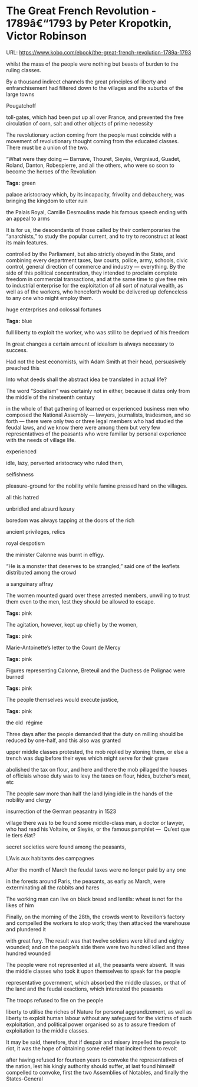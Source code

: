 # The Great French Revolution - 1789â€“1793 by Peter Kropotkin, Victor Robinson
URL: https://www.kobo.com/ebook/the-great-french-revolution-1789a-1793

whilst the mass of the people were nothing but beasts of burden to the ruling classes.


By a thousand indirect channels the great principles of liberty and enfranchisement had filtered down to the villages and the suburbs of the large towns


Pougatchoff


toll-gates, which had been put up all over France, and prevented the free circulation of corn, salt and other objects of prime necessity


The revolutionary action coming from the people must coincide with a movement of revolutionary thought coming from the educated classes. There must be a union of the two.


“What were they doing — Barnave, Thouret, Sieyès, Vergniaud, Guadet, Roland, Danton, Robespierre, and all the others, who were so soon to become the heroes of the Revolution

**Tags:** green


palace aristocracy which, by its incapacity, frivolity and debauchery, was bringing the kingdom to utter ruin


the Palais Royal, Camille Desmoulins made his famous speech ending with an appeal to arms


It is for us, the descendants of those called by their contemporaries the “anarchists,” to study the popular current, and to try to reconstruct at least its main features.


controlled by the Parliament, but also strictly obeyed in the State, and combining every department taxes, law courts, police, army, schools, civic control, general direction of commerce and industry — everything. By the side of this political concentration, they intended to proclaim complete freedom in commercial transactions, and at the same time to give free rein to industrial enterprise for the exploitation of all sort of natural wealth, as well as of the workers, who henceforth would be delivered up defenceless to any one who might employ them.


huge enterprises and colossal fortunes

**Tags:** blue


full liberty to exploit the worker, who was still to be deprived of his freedom


In great changes a certain amount of idealism is always necessary to success.


Had not the best economists, with Adam Smith at their head, persuasively preached this


Into what deeds shall the abstract idea be translated in actual life?


The word “Socialism” was certainly not in either, because it dates only from the middle of the nineteenth century


in the whole of that gathering of learned or experienced business men who composed the National Assembly — lawyers, journalists, tradesmen, and so forth — there were only two or three legal members who had studied the feudal laws, and we know there were among them but very few representatives of the peasants who were familiar by personal experience with the needs of village life.


experienced


idle, lazy, perverted aristocracy who ruled them,


selfishness


pleasure-ground for the nobility while famine pressed hard on the villages.


all this hatred


unbridled and absurd luxury


boredom was always tapping at the doors of the rich


ancient privileges, relics


royal despotism


the minister Calonne was burnt in effigy.


“He is a monster that deserves to be strangled,” said one of the leaflets distributed among the crowd


a sanguinary affray


The women mounted guard over these arrested members, unwilling to trust them even to the men, lest they should be allowed to escape.

**Tags:** pink


The agitation, however, kept up chiefly by the women,

**Tags:** pink


Marie-Antoinette’s letter to the Count de Mercy

**Tags:** pink


Figures representing Calonne, Breteuil and the Duchess de Polignac were burned

**Tags:** pink


The people themselves would execute justice,

**Tags:** pink


the old  régime


Three days after the people demanded that the duty on milling should be reduced by one-half, and this also was granted


upper middle classes protested, the mob replied by stoning them, or else a trench was dug before their eyes which might serve for their grave


abolished the tax on flour, and here and there the mob pillaged the houses of officials whose duty was to levy the taxes on flour, hides, butcher’s meat, etc


The people saw more than half the land lying idle in the hands of the nobility and clergy


insurrection of the German peasantry in 1523


village there was to be found some middle-class man, a doctor or lawyer, who had read his Voltaire, or Sieyès, or the famous pamphlet —  Qu’est que le tiers élat?


secret societies were found among the peasants,


L’Avis aux habitants des campagnes


After the month of March the feudal taxes were no longer paid by any one


in the forests around Paris, the peasants, as early as March, were exterminating all the rabbits and hares


The working man can live on black bread and lentils: wheat is not for the likes of him


Finally, on the morning of the 28th, the crowds went to Reveillon’s factory and compelled the workers to stop work; they then attacked the warehouse and plundered it


with great fury. The result was that twelve soldiers were killed and eighty wounded; and on the people’s side there were two hundred killed and three hundred wounded


The people were not represented at all, the peasants were absent.  It was the middle classes who took it upon themselves to speak for the people


representative government, which absorbed the middle classes, or that of the land and the feudal exactions, which interested the peasants


The troops refused to fire on the people


liberty to utilise the riches of Nature for personal aggrandizement, as well as liberty to exploit human labour without any safeguard for the victims of such exploitation, and political power organised so as to assure freedom of exploitation to the middle classes.


It may be said, therefore, that if despair and misery impelled the people to riot, it was the hope of obtaining some relief that incited them to revolt


after having refused for fourteen years to convoke the representatives of the nation, lest his kingly authority should suffer, at last found himself compelled to convoke, first the two Assemblies of Notables, and finally the States-General



